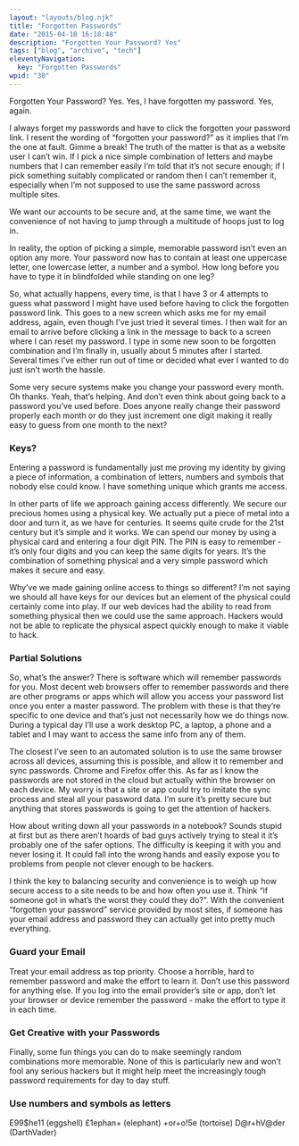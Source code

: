 ```yaml
---
layout: "layouts/blog.njk"
title: "Forgotten Passwords"
date: "2015-04-10 16:18:48"
description: "Forgotten Your Password? Yes"
tags: ["blog", "archive", "tech"]
eleventyNavigation:
  key: "Forgotten Passwords"
wpid: "30"
---
```


Forgotten Your Password? Yes. Yes, I have forgotten my password. Yes, again.

I always forget my passwords and have to click the forgotten your password link. I resent the wording of “forgotten your password?” as it implies that I’m the one at fault. Gimme a break! The truth of the matter is that as a website user I can’t win. If I pick a nice simple combination of letters and maybe numbers that I can remember easily I’m told that it’s not secure enough; if I pick something suitably complicated or random then I can’t remember it, especially when I’m not supposed to use the same password across multiple sites.

We want our accounts to be secure and, at the same time, we want the convenience of not having to jump through a multitude of hoops just to log in.

In reality, the option of picking a simple, memorable password isn’t even an option any more. Your password now has to contain at least one uppercase letter, one lowercase letter, a number and a symbol. How long before you have to type it in blindfolded while standing on one leg?

So, what actually happens, every time, is that I have 3 or 4 attempts to guess what password I might have used before having to click the forgotten password link. This goes to a new screen which asks me for my email address, again, even though I’ve just tried it several times. I then wait for an email to arrive before clicking a link in the message to back to a screen where I can reset my password. I type in some new soon to be forgotten combination and I’m finally in, usually about 5 minutes after I started. Several times I’ve either run out of time or decided what ever I wanted to do just isn’t worth the hassle.

Some very secure systems make you change your password every month. Oh thanks. Yeah, that’s helping. And don’t even think about going back to a password you’ve used before. Does anyone really change their password properly each month or do they just increment one digit making it really easy to guess from one month to the next?

<h3>Keys?</h3>
Entering a password is fundamentally just me proving my identity by giving a piece of information, a combination of letters, numbers and symbols that nobody else could know. I have something unique which grants me access.

In other parts of life we approach gaining access differently. We secure our precious homes using a physical key. We actually put a piece of metal into a door and turn it, as we have for centuries. It seems quite crude for the 21st century but it’s simple and it works. We can spend our money by using a physical card and entering a four digit PIN. The PIN is easy to remember - it’s only four digits and you can keep the same digits for years. It’s the combination of something physical and a very simple password which makes it secure and easy.

Why’ve we made gaining online access to things so different? I’m not saying we should all have keys for our devices but an element of the physical could certainly come into play. If our web devices had the ability to read from something physical then we could use the same approach. Hackers would not be able to replicate the physical aspect quickly enough to make it viable to hack.

<h3>Partial Solutions</h3>
So, what’s the answer? There is software which will remember passwords for you. Most decent web browsers offer to remember passwords and there are other programs or apps which will allow you access your password list once you enter a master password. The problem with these is that they’re specific to one device and that’s just not necessarily how we do things now. During a typical day I’ll use a work desktop PC, a laptop, a phone and a tablet and I may want to access the same info from any of them.

The closest I’ve seen to an automated solution is to use the same browser across all devices, assuming this is possible, and allow it to remember and sync passwords. Chrome and Firefox offer this. As far as I know the passwords are not stored in the cloud but actually within the browser on each device. My worry is that a site or app could try to imitate the sync process and steal all your password data. I’m sure it’s pretty secure but anything that stores passwords is going to get the attention of hackers.

How about writing down all your passwords in a notebook? Sounds stupid at first but as there aren’t hoards of bad guys actively trying to steal it it’s probably one of the safer options. The difficulty is keeping it with you and never losing it. It could fall into the wrong hands and easily expose you to problems from people not clever enough to be hackers.

I think the key to balancing security and convenience is to weigh up how secure access to a site needs to be and how often you use it. Think “if someone got in what’s the worst they could they do?”. With the convenient “forgotten your password” service provided by most sites, if someone has your email address and password they can actually get into pretty much everything.

<h3>Guard your Email</h3>
Treat your email address as top priority. Choose a horrible, hard to remember password and make the effort to learn it. Don’t use this password for anything else. If you log into the email provider’s site or app, don’t let your browser or device remember the password - make the effort to type it in each time.
<h3>Get Creative with your Passwords</h3>
Finally, some fun things you can do to make seemingly random combinations more memorable. None of this is particularly new and won’t fool any serious hackers but it might help meet the increasingly tough password requirements for day to day stuff.
<h3>Use numbers and symbols as letters</h3>
E99$he11 (eggshell)
£1ephan+ (elephant)
+or+o!5e (tortoise)
D@r+hV@der (DarthVader)
